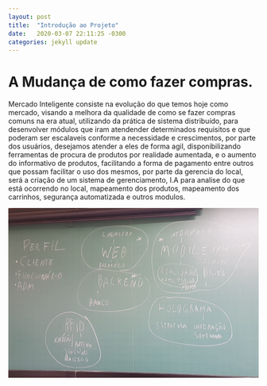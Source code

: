 ```yaml
---
layout: post
title:  "Introdução ao Projeto"
date:   2020-03-07 22:11:25 -0300
categories: jekyll update
---
```

# **A Mudança de como fazer compras.**

Mercado Inteligente consiste na evolução do que temos hoje como mercado, 
visando a melhora da qualidade de como se fazer compras comuns na era atual,
utilizando da prática de sistema distribuído, para desenvolver módulos que iram 
atendender determinados requisitos e que poderam ser escalaveis conforme a necessidade e crescimentos,
por parte dos usuários, desejamos atender a eles de forma agil, disponibilizando ferramentas de procura
de produtos por realidade aumentada, e o aumento do informativo de produtos, facilitando a forma de pagamento entre outros que possam facilitar o uso dos mesmos, por parte da gerencia do local, será a criação de um sistema de gerenciamento, I.A para analise do que está ocorrendo
no local, mapeamento dos produtos, mapeamento dos carrinhos, segurança automatizada e outros modulos.

![GitHub Logo](/images/req2.jpeg)